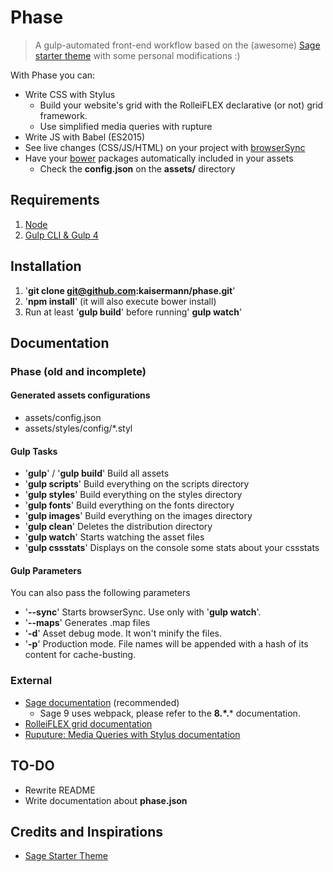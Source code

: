 # Phase

> A gulp-automated front-end workflow based on the (awesome) [Sage starter theme](https://github.com/roots/sage) with some personal modifications :)

With Phase you can:
* Write CSS with Stylus
	* Build your website's grid with the RolleiFLEX declarative (or not) grid framework.
	* Use simplified media queries with rupture
* Write JS with Babel (ES2015)
* See live changes (CSS/JS/HTML) on your project with [browserSync](https://www.browsersync.io/)
* Have your [bower](https://bower.io/) packages automatically included in your assets
	* Check the **config.json** on the **assets/** directory

## Requirements

1. [Node](https://nodejs.org/en/download/)
2. [Gulp CLI & Gulp 4](https://www.liquidlight.co.uk/blog/article/how-do-i-update-to-gulp-4/)

## Installation

1. '**git clone git@github.com:kaisermann/phase.git**'
2. '**npm install**' (it will also execute bower install)
3. Run at least '**gulp build**' before running' **gulp watch**'

## Documentation

### Phase (old and incomplete)

#### Generated assets configurations
* assets/config.json
* assets/styles/config/*.styl

#### Gulp Tasks

* '**gulp**' / '**gulp build**' Build all assets
* '**gulp scripts**' Build everything on the scripts directory
* '**gulp styles**' Build everything on the styles directory
* '**gulp fonts**' Build everything on the fonts directory
* '**gulp images**' Build everything on the images directory
* '**gulp clean**' Deletes the distribution directory
* '**gulp watch**' Starts watching the asset files
* '**gulp cssstats**' Displays on the console some stats about your cssstats

#### Gulp Parameters

You can also pass the following parameters

* '**--sync**' Starts browserSync. Use only with '**gulp watch**'.
* '**--maps**' Generates .map files
* '**-d**' Asset debug mode. It won't minify the files.
* '**-p**' Production mode. File names will be appended with a hash of its content for cache-busting.

### External
* [Sage documentation](https://github.com/roots/sage/) (recommended)
	* Sage 9 uses webpack, please refer to the **8.\*.*** documentation.
* [RolleiFLEX grid documentation](http://kaisermann.github.io/rolleiflex/)
* [Ruputure: Media Queries with Stylus documentation](http://jescalan.github.io/rupture/)

## TO-DO

* Rewrite README
* Write documentation about **phase.json**

## Credits and Inspirations

* [Sage Starter Theme](https://github.com/roots/sage/)
